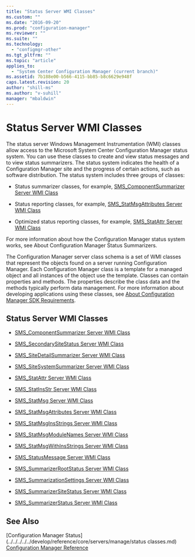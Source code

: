 ```yaml
---
title: "Status Server WMI Classes"
ms.custom: ""
ms.date: "2016-09-20"
ms.prod: "configuration-manager"
ms.reviewer: ""
ms.suite: ""
ms.technology: 
  - "configmgr-other"
ms.tgt_pltfrm: ""
ms.topic: "article"
applies_to: 
  - "System Center Configuration Manager (current branch)"
ms.assetid: 7b188e00-b566-4115-bb85-b8c6629e948f
caps.latest.revision: 20
author: "shill-ms"
ms.author: "v-suhill"
manager: "mbaldwin"
---
```

# Status Server WMI Classes
The status server Windows Management Instrumentation (WMI) classes allow access to the Microsoft System Center Configuration Manager status system. You can use these classes to create and view status messages and to view status summarizers. The status system indicates the health of a Configuration Manager site and the progress of certain actions, such as software distribution. The status system includes three groups of classes:  
  
-   Status summarizer classes, for example, [SMS_ComponentSummarizer Server WMI Class](../../../../../develop/reference/core/servers/manage/sms_componentsummarizer-server-wmi-class.md)  
  
-   Status reporting classes, for example, [SMS_StatMsgAttributes Server WMI Class](../../../../../develop/reference/core/servers/manage/sms_statmsgattributes-server-wmi-class.md)  
  
-   Optimized status reporting classes, for example, [SMS_StatAttr Server WMI Class](../../../../../develop/reference/core/servers/manage/sms_statattr-server-wmi-class.md)  
  
 For more information about how the Configuration Manager status system works, see About Configuration Manager Status Summarizers.  
  
 The Configuration Manager server class schema is a set of WMI classes that represent the objects found on a server running Configuration Manager. Each Configuration Manager class is a template for a managed object and all instances of the object use the template. Classes can contain properties and methods. The properties describe the class data and the methods typically perform data management. For more information about developing applications using these classes, see [About Configuration Manager SDK Requirements](../../../../../develop/core/reqs/about-configuration-manager-sdk-requirements.md).  
  
## Status Server WMI Classes  
  
-   [SMS_ComponentSummarizer Server WMI Class](../../../../../develop/reference/core/servers/manage/sms_componentsummarizer-server-wmi-class.md)  
  
-   [SMS_SecondarySiteStatus Server WMI Class](../../../../../develop/reference/core/servers/manage/sms_secondarysitestatus-server-wmi-class.md)  
  
-   [SMS_SiteDetailSummarizer Server WMI Class](../../../../../develop/reference/core/servers/manage/sms_sitedetailsummarizer-server-wmi-class.md)  
  
-   [SMS_SiteSystemSummarizer Server WMI Class](../../../../../develop/reference/core/servers/manage/sms_sitesystemsummarizer-server-wmi-class.md)  
  
-   [SMS_StatAttr Server WMI Class](../../../../../develop/reference/core/servers/manage/sms_statattr-server-wmi-class.md)  
  
-   [SMS_StatInsStr Server WMI Class](../../../../../develop/reference/core/servers/manage/sms_statinsstr-server-wmi-class.md)  
  
-   [SMS_StatMsg Server WMI Class](../../../../../develop/reference/core/servers/manage/sms_statmsg-server-wmi-class.md)  
  
-   [SMS_StatMsgAttributes Server WMI Class](../../../../../develop/reference/core/servers/manage/sms_statmsgattributes-server-wmi-class.md)  
  
-   [SMS_StatMsgInsStrings Server WMI Class](../../../../../develop/reference/core/servers/manage/sms_statmsginsstrings-server-wmi-class.md)  
  
-   [SMS_StatMsgModuleNames Server WMI Class](../../../../../develop/reference/core/servers/manage/sms_statmsgmodulenames-server-wmi-class.md)  
  
-   [SMS_StatMsgWithInsStrings Server WMI Class](../../../../../develop/reference/core/servers/manage/sms_statmsgwithinsstrings-server-wmi-class.md)  
  
-   [SMS_StatusMessage Server WMI Class](../../../../../develop/reference/core/servers/manage/sms_statusmessage-server-wmi-class.md)  
  
-   [SMS_SummarizerRootStatus Server WMI Class](../../../../../develop/reference/core/servers/manage/sms_summarizerrootstatus-server-wmi-class.md)  
  
-   [SMS_SummarizationSettings Server WMI Class](../../../../../develop/reference/core/servers/manage/sms_summarizationsettings-server-wmi-class.md)  
  
-   [SMS_SummarizerSiteStatus Server WMI Class](../../../../../develop/reference/core/servers/manage/sms_summarizersitestatus-server-wmi-class.md)  
  
-   [SMS_SummarizerStatus Server WMI Class](../../../../../develop/reference/core/servers/manage/sms_summarizerstatus-server-wmi-class.md)  
  
## See Also  
 [Configuration Manager Status](../../../../../develop/reference/core/servers/manage/status classes.md)   
 [Configuration Manager Reference](../../../../../develop/reference/configuration-manager-reference.md)